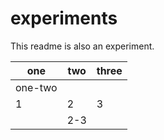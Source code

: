 # experiments
This readme is also an experiment.

one|two|three
---|---|---
one-two||
1|2|3
||2-3||
